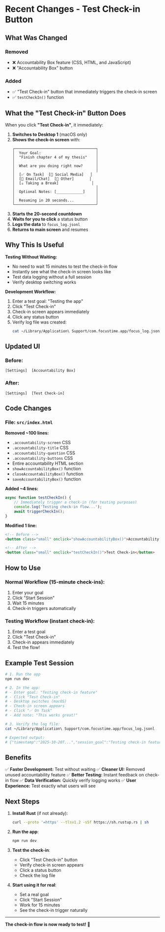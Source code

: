 # Recent Changes - Test Check-in Button

## What Was Changed

### Removed
- ❌ Accountability Box feature (CSS, HTML, and JavaScript)
- ❌ "Accountability Box" button

### Added
- ✅ "Test Check-in" button that immediately triggers the check-in screen
- ✅ `testCheckIn()` function

## What the "Test Check-in" Button Does

When you click **"Test Check-in"**, it immediately:

1. **Switches to Desktop 1** (macOS only)
2. **Shows the check-in screen** with:
   ```
   ┌─────────────────────────────────────┐
   │  Your Goal:                         │
   │  "Finish chapter 4 of my thesis"    │
   │                                     │
   │  What are you doing right now?      │
   │                                     │
   │  [✅ On Task]  [📱 Social Media]   │
   │  [📧 Email/Chat]  [🔀 Other]       │
   │  [☕️ Taking a Break]               │
   │                                     │
   │  Optional Notes: [____________]     │
   │                                     │
   │  Resuming in 20 seconds...          │
   └─────────────────────────────────────┘
   ```
3. **Starts the 20-second countdown**
4. **Waits for you to click** a status button
5. **Logs the data** to `focus_log.jsonl`
6. **Returns to main screen** and resumes

## Why This Is Useful

**Testing Without Waiting:**
- No need to wait 15 minutes to test the check-in flow
- Instantly see what the check-in screen looks like
- Test data logging without a full session
- Verify desktop switching works

**Development Workflow:**
1. Enter a test goal: "Testing the app"
2. Click "Test Check-in"
3. Check-in screen appears immediately
4. Click any status button
5. Verify log file was created:
   ```bash
   cat ~/Library/Application\ Support/com.focustime.app/focus_log.jsonl
   ```

## Updated UI

### Before:
```
[Settings]  [Accountability Box]
```

### After:
```
[Settings]  [Test Check-in]
```

## Code Changes

### File: `src/index.html`

**Removed ~100 lines:**
- `.accountability-screen` CSS
- `.accountability-title` CSS
- `.accountability-question` CSS
- `.accountability-buttons` CSS
- Entire accountability HTML section
- `showAccountabilityBox()` function
- `closeAccountabilityBox()` function
- `saveAccountabilityBox()` function

**Added ~4 lines:**
```javascript
async function testCheckIn() {
    // Immediately trigger a check-in (for testing purposes)
    console.log('Testing check-in flow...');
    await triggerCheckIn();
}
```

**Modified 1 line:**
```html
<!-- Before -->
<button class="small" onclick="showAccountabilityBox()">Accountability Box</button>

<!-- After -->
<button class="small" onclick="testCheckIn()">Test Check-in</button>
```

## How to Use

### Normal Workflow (15-minute check-ins):
1. Enter your goal
2. Click "Start Session"
3. Wait 15 minutes
4. Check-in triggers automatically

### Testing Workflow (instant check-in):
1. Enter a test goal
2. Click "Test Check-in"
3. Check-in appears immediately
4. Test the flow!

## Example Test Session

```bash
# 1. Run the app
npm run dev

# 2. In the app:
# - Enter goal: "Testing check-in feature"
# - Click "Test Check-in"
# - Desktop switches (macOS)
# - Check-in screen appears
# - Click "✅ On Task"
# - Add note: "This works great!"

# 3. Verify the log file:
cat ~/Library/Application\ Support/com.focustime.app/focus_log.jsonl

# Expected output:
# {"timestamp":"2025-10-20T...","session_goal":"Testing check-in feature","reported_status":"On Task","notes":"This works great!","session_duration_setting":720,"check_in_interval_setting":15,"write_time_setting":20,"check_in_number":1}
```

## Benefits

✅ **Faster Development:** Test without waiting
✅ **Cleaner UI:** Removed unused accountability feature
✅ **Better Testing:** Instant feedback on check-in flow
✅ **Data Verification:** Quickly verify logging works
✅ **User Experience:** Test exactly what users will see

## Next Steps

1. **Install Rust** (if not already):
   ```bash
   curl --proto '=https' --tlsv1.2 -sSf https://sh.rustup.rs | sh
   ```

2. **Run the app**:
   ```bash
   npm run dev
   ```

3. **Test the check-in**:
   - Click "Test Check-in" button
   - Verify check-in screen appears
   - Click a status button
   - Check the log file

4. **Start using it for real**:
   - Set a real goal
   - Click "Start Session"
   - Work for 15 minutes
   - See the check-in trigger naturally

---

**The check-in flow is now ready to test!** 🎉
